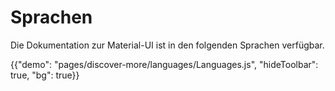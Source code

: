 # Sprachen

<p class="description">Die Dokumentation zur Material-UI ist in den folgenden Sprachen verfügbar.</p>

{{"demo": "pages/discover-more/languages/Languages.js", "hideToolbar": true, "bg": true}}
